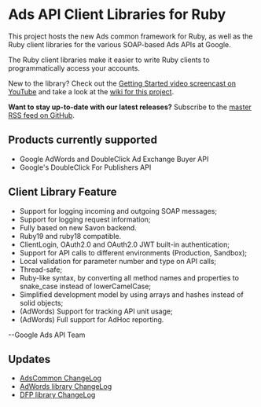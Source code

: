 # Ads API Client Libraries for Ruby

This project hosts the new Ads common framework for Ruby, as well as the Ruby client libraries for the various SOAP-based Ads APIs at Google.

The Ruby client libraries make it easier to write Ruby clients to programmatically access your accounts.

New to the library? Check out the [Getting Started video screencast on YouTube](http://www.youtube.com/watch?v=PJx6oRyZx2Y) and take a look at the [wiki for this project](https://github.com/googleads/google-api-ads-ruby/wiki).

**Want to stay up-to-date with our latest releases?** Subscribe to the [master RSS feed on GitHub](https://github.com/googleads/google-api-ads-ruby/commits/master.atom).

## Products currently supported

 - Google AdWords and DoubleClick Ad Exchange Buyer API
 - Google's DoubleClick For Publishers API

## Client Library Feature

 - Support for logging incoming and outgoing SOAP messages;
 - Support for logging request information;
 - Fully based on new Savon backend.
 - Ruby19 and ruby18 compatible.
 - ClientLogin, OAuth2.0 and OAuth2.0 JWT built-in authentication;
 - Support for API calls to different environments (Production, Sandbox);
 - Local validation for parameter number and type on API calls;
 - Thread-safe;
 - Ruby-like syntax, by converting all method names and properties to snake\_case instead of lowerCamelCase;
 - Simplified development model by using arrays and hashes instead of solid objects;
 - (AdWords) Support for tracking API unit usage;
 - (AdWords) Full support for AdHoc reporting.

--Google Ads API Team

## Updates

 - [AdsCommon ChangeLog](https://github.com/googleads/google-api-ads-ruby/blob/master/ads_common/ChangeLog)
 - [AdWords library ChangeLog](https://github.com/googleads/google-api-ads-ruby/blob/master/adwords_api/ChangeLog)
 - [DFP library ChangeLog](https://github.com/googleads/google-api-ads-ruby/blob/master/dfp_api/ChangeLog)
